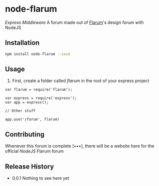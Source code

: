 # node-flarum

*Express Middleware*
A forum made out of [Flarum](http://flarum.org)'s design forum with NodeJS

## Installation

```sh
npm install node-flarum --save
```


## Usage

1. First, create a folder called *flarum* in the root of your express project

```node
var flarum = require('flarum');

var express = require('express');
var app = express();

// Other stuff

app.use('/forum', flarum)
```




## Contributing

Whenever this forum is complete [•••], there will be a website here for the official *NodeJS* Flarum forum


## Release History

* 0.0.1 Nothing to see here yet
